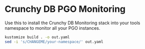 # Crunchy DB PGO Monitoring

Use this to install the Crunchy DB Monitoring stack into your tools namespace to monitor all your PGO instances.

```bash
kustomize build . -o out.yaml
sed -i 's/CHANGEME/your-namespace/' out.yaml
```
